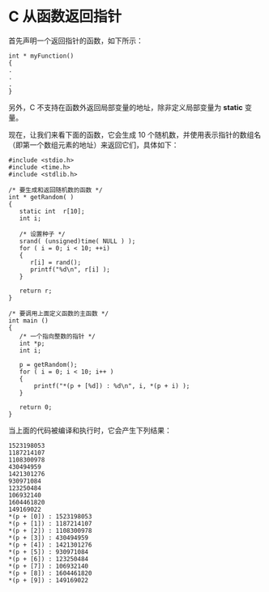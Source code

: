 # C 从函数返回指针

首先声明一个返回指针的函数，如下所示：

```
int * myFunction()
{
.
.
.
}
```

另外，C 不支持在函数外返回局部变量的地址，除非定义局部变量为 **static** 变量。

现在，让我们来看下面的函数，它会生成 10 个随机数，并使用表示指针的数组名（即第一个数组元素的地址）来返回它们，具体如下：

```
#include <stdio.h>
#include <time.h>
#include <stdlib.h> 

/* 要生成和返回随机数的函数 */
int * getRandom( )
{
   static int  r[10];
   int i;
 
   /* 设置种子 */
   srand( (unsigned)time( NULL ) );
   for ( i = 0; i < 10; ++i)
   {
      r[i] = rand();
      printf("%d\n", r[i] );
   }
 
   return r;
}
 
/* 要调用上面定义函数的主函数 */
int main ()
{
   /* 一个指向整数的指针 */
   int *p;
   int i;

   p = getRandom();
   for ( i = 0; i < 10; i++ )
   {
       printf("*(p + [%d]) : %d\n", i, *(p + i) );
   }
 
   return 0;
}
```

当上面的代码被编译和执行时，它会产生下列结果：

```
1523198053
1187214107
1108300978
430494959
1421301276
930971084
123250484
106932140
1604461820
149169022
*(p + [0]) : 1523198053
*(p + [1]) : 1187214107
*(p + [2]) : 1108300978
*(p + [3]) : 430494959
*(p + [4]) : 1421301276
*(p + [5]) : 930971084
*(p + [6]) : 123250484
*(p + [7]) : 106932140
*(p + [8]) : 1604461820
*(p + [9]) : 149169022
```